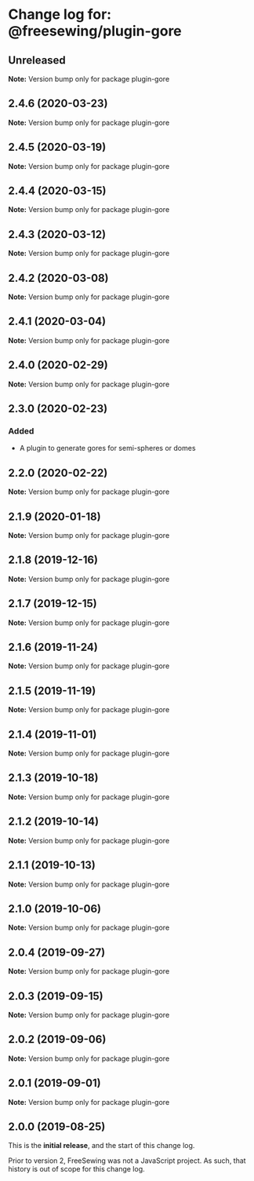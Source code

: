# Change log for: @freesewing/plugin-gore


## Unreleased

**Note:** Version bump only for package plugin-gore


## 2.4.6 (2020-03-23)

**Note:** Version bump only for package plugin-gore


## 2.4.5 (2020-03-19)

**Note:** Version bump only for package plugin-gore


## 2.4.4 (2020-03-15)

**Note:** Version bump only for package plugin-gore


## 2.4.3 (2020-03-12)

**Note:** Version bump only for package plugin-gore


## 2.4.2 (2020-03-08)

**Note:** Version bump only for package plugin-gore


## 2.4.1 (2020-03-04)

**Note:** Version bump only for package plugin-gore


## 2.4.0 (2020-02-29)

**Note:** Version bump only for package plugin-gore


## 2.3.0 (2020-02-23)

### Added

 - A plugin to generate gores for semi-spheres or domes
## 2.2.0 (2020-02-22)

**Note:** Version bump only for package plugin-gore


## 2.1.9 (2020-01-18)

**Note:** Version bump only for package plugin-gore


## 2.1.8 (2019-12-16)

**Note:** Version bump only for package plugin-gore


## 2.1.7 (2019-12-15)

**Note:** Version bump only for package plugin-gore


## 2.1.6 (2019-11-24)

**Note:** Version bump only for package plugin-gore


## 2.1.5 (2019-11-19)

**Note:** Version bump only for package plugin-gore


## 2.1.4 (2019-11-01)

**Note:** Version bump only for package plugin-gore


## 2.1.3 (2019-10-18)

**Note:** Version bump only for package plugin-gore


## 2.1.2 (2019-10-14)

**Note:** Version bump only for package plugin-gore


## 2.1.1 (2019-10-13)

**Note:** Version bump only for package plugin-gore


## 2.1.0 (2019-10-06)

**Note:** Version bump only for package plugin-gore


## 2.0.4 (2019-09-27)

**Note:** Version bump only for package plugin-gore


## 2.0.3 (2019-09-15)

**Note:** Version bump only for package plugin-gore


## 2.0.2 (2019-09-06)

**Note:** Version bump only for package plugin-gore


## 2.0.1 (2019-09-01)

**Note:** Version bump only for package plugin-gore




## 2.0.0 (2019-08-25)

This is the **initial release**, and the start of this change log.

Prior to version 2, FreeSewing was not a JavaScript project.
As such, that history is out of scope for this change log.
